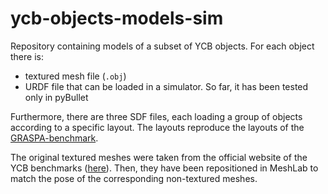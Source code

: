 # ycb-objects-models-sim

Repository containing models of a subset of YCB objects. For each object there is:
  - textured mesh file (`.obj`)
  - URDF file that can be loaded in a simulator. So far, it has been tested only in pyBullet

Furthermore, there are three SDF files, each loading a group of objects according to a specific layout. The layouts reproduce the layouts of the [GRASPA-benchmark](https://github.com/robotology/GRASPA-benchmark).

The original textured meshes were taken from the official website of the YCB benchmarks ([here](http://ycb-benchmarks.s3-website-us-east-1.amazonaws.com/)). Then, they have been repositioned in MeshLab to match the pose of the corresponding non-textured meshes.
